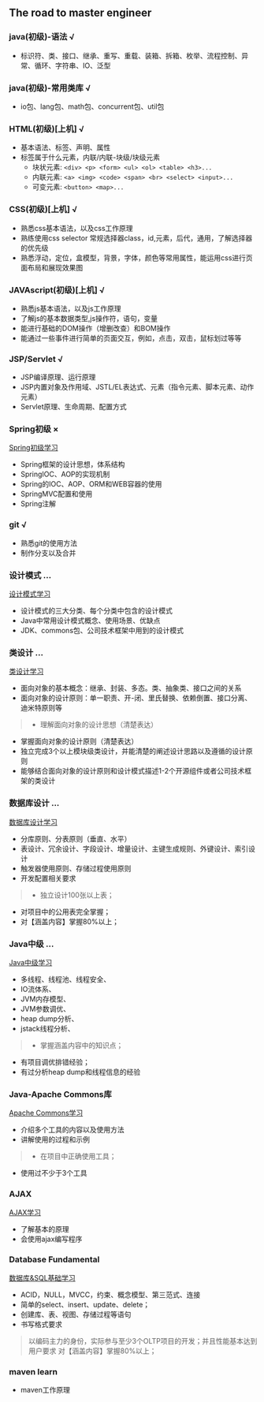 ## The road to master engineer

### java(初级)-语法 √

- 标识符、类、接口、继承、重写、重载、装箱、拆箱、枚举、流程控制、异常、循环、字符串、IO、泛型

### java(初级)-常用类库 √

- io包、lang包、math包、concurrent包、util包

### HTML(初级)[上机] √

- 基本语法、标签、声明、属性
- 标签属于什么元素，内联/内联-块级/块级元素
    - 块状元素: `<div> <p> <form> <ul> <ol> <table> <h3>...`
    - 内联元素: `<a> <img> <code> <span> <br> <select> <input>...`
    - 可变元素: `<button> <map>...`

### CSS(初级)[上机] √

- 熟悉css基本语法，以及css工作原理
- 熟练使用css selector 常规选择器class，id,元素，后代，通用，了解选择器的优先级
- 熟悉浮动，定位，盒模型，背景，字体，颜色等常用属性，能运用css进行页面布局和展现效果图

### JAVAscript(初级)[上机] √

- 熟悉js基本语法，以及js工作原理
- 了解js的基本数据类型,js操作符，语句，变量
- 能进行基础的DOM操作（增删改查）和BOM操作
- 能通过一些事件进行简单的页面交互，例如，点击，双击，鼠标划过等等

### JSP/Servlet √

- JSP编译原理、运行原理
- JSP内置对象及作用域、JSTL/EL表达式、元素（指令元素、脚本元素、动作元素）
- Servlet原理、生命周期、配置方式

### Spring初级 ×

[Spring初级学习](https://github.com/FengMengZhao/ToHyMaster/tree/master/spring-fundamental)

- Spring框架的设计思想，体系结构
- SpringIOC、AOP的实现机制
- Spring的IOC、AOP、ORM和WEB容器的使用
- SpringMVC配置和使用
- Spring注解

### git √ 

- 熟悉git的使用方法
- 制作分支以及合并

### 设计模式 ...

[设计模式学习](https://fmzhao.github.io/design-pattern/)

- 设计模式的三大分类、每个分类中包含的设计模式
- Java中常用设计模式概念、使用场景、优缺点
- JDK、commons包、公司技术框架中用到的设计模式

### 类设计 ...

[类设计学习](https://github.com/FengMengZhao/ToHyMaster/tree/master/class-design)

- 面向对象的基本概念：继承、封装、多态。类、抽象类、接口之间的关系
- 面向对象的设计原则：单一职责、开-闭、里氏替换、依赖倒置、接口分离、迪米特原则等

> - 理解面向对象的设计思想（清楚表达）
- 掌握面向对象的设计原则（清楚表达）
- 独立完成3个以上模块级类设计，并能清楚的阐述设计思路以及遵循的设计原则
- 能够结合面向对象的设计原则和设计模式描述1-2个开源组件或者公司技术框架的类设计

### 数据库设计 ...

[数据库设计学习](https://github.com/FengMengZhao/ToHyMaster/tree/master/database-design)

- 分库原则、分表原则（垂直、水平）
- 表设计、冗余设计、字段设计、增量设计、主键生成规则、外键设计、索引设计
- 触发器使用原则、存储过程使用原则
- 开发配置相关要求

> - 独立设计100张以上表；
- 对项目中的公用表完全掌握；
- 对【涵盖内容】掌握80%以上；

### Java中级 ...

[Java中级学习](https://github.com/FengMengZhao/ToHyMaster/tree/master/java-intermediate)

- 多线程、线程池、线程安全、
- IO流体系、
- JVM内存模型、
- JVM参数调优、
- heap dump分析、
- jstack线程分析、

> - 掌握涵盖内容中的知识点；
- 有项目调优排错经验；
- 有过分析heap dump和线程信息的经验

### Java-Apache Commons库

[Apache Commons学习](https://github.com/FengMengZhao/ToHyMaster/tree/master/apache-commons)

- 介绍多个工具的内容以及使用方法
- 讲解使用的过程和示例

> - 在项目中正确使用工具；
- 使用过不少于3个工具

### AJAX

[AJAX学习](https://github.com/FengMengZhao/ToHyMaster/tree/master/ajax)

- 了解基本的原理
- 会使用ajax编写程序

### Database Fundamental

[数据库&SQL基础学习](https://github.com/FengMengZhao/ToHyMaster/tree/master/database-fundamental)

- ACID，NULL，MVCC，约束、概念模型、第三范式、连接
- 简单的select、insert、update、delete；
- 创建库、表、视图、存储过程等语句
- 书写格式要求

> 以编码主力的身份，实际参与至少3个OLTP项目的开发；并且性能基本达到用户要求
对【涵盖内容】掌握80%以上；

### maven learn

- maven工作原理

